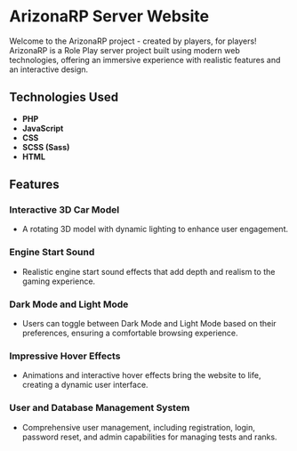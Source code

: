 # ArizonaRP Server Website

Welcome to the ArizonaRP project - created by players, for players! ArizonaRP is a Role Play server project built using modern web technologies, offering an immersive experience with realistic features and an interactive design.

## Technologies Used

- **PHP**
- **JavaScript**
- **CSS**
- **SCSS (Sass)**
- **HTML**

## Features

### Interactive 3D Car Model
- A rotating 3D model with dynamic lighting to enhance user engagement.

### Engine Start Sound
- Realistic engine start sound effects that add depth and realism to the gaming experience.

### Dark Mode and Light Mode
- Users can toggle between Dark Mode and Light Mode based on their preferences, ensuring a comfortable browsing experience.

### Impressive Hover Effects
- Animations and interactive hover effects bring the website to life, creating a dynamic user interface.

### User and Database Management System
- Comprehensive user management, including registration, login, password reset, and admin capabilities for managing tests and ranks.
